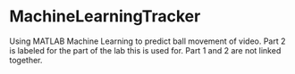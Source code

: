 # MachineLearningTracker
Using MATLAB Machine Learning to predict ball movement of video. Part 2 is labeled for the part of the lab this is used for. Part 1 and 2 are not linked together.
